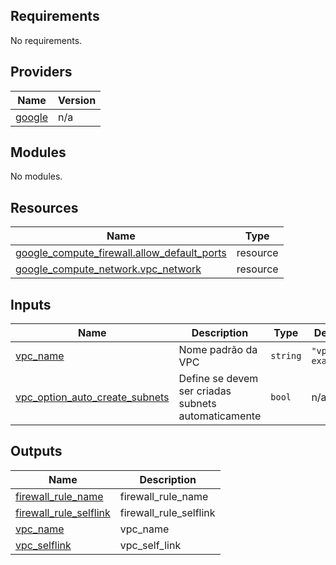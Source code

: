 ## Requirements

No requirements.

## Providers

| Name | Version |
|------|---------|
| <a name="provider_google"></a> [google](#provider\_google) | n/a |

## Modules

No modules.

## Resources

| Name | Type |
|------|------|
| [google_compute_firewall.allow_default_ports](https://registry.terraform.io/providers/hashicorp/google/latest/docs/resources/compute_firewall) | resource |
| [google_compute_network.vpc_network](https://registry.terraform.io/providers/hashicorp/google/latest/docs/resources/compute_network) | resource |

## Inputs

| Name | Description | Type | Default | Required |
|------|-------------|------|---------|:--------:|
| <a name="input_vpc_name"></a> [vpc\_name](#input\_vpc\_name) | Nome padrão da VPC | `string` | `"vpc-example"` | no |
| <a name="input_vpc_option_auto_create_subnets"></a> [vpc\_option\_auto\_create\_subnets](#input\_vpc\_option\_auto\_create\_subnets) | Define se devem ser criadas subnets automaticamente | `bool` | n/a | yes |

## Outputs

| Name | Description |
|------|-------------|
| <a name="output_firewall_rule_name"></a> [firewall\_rule\_name](#output\_firewall\_rule\_name) | firewall\_rule\_name |
| <a name="output_firewall_rule_selflink"></a> [firewall\_rule\_selflink](#output\_firewall\_rule\_selflink) | firewall\_rule\_selflink |
| <a name="output_vpc_name"></a> [vpc\_name](#output\_vpc\_name) | vpc\_name |
| <a name="output_vpc_selflink"></a> [vpc\_selflink](#output\_vpc\_selflink) | vpc\_self\_link |
